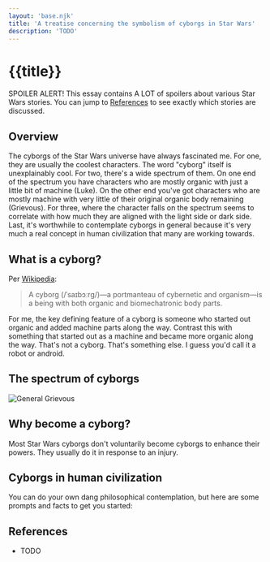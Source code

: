 ```yaml
---
layout: 'base.njk'
title: 'A treatise concerning the symbolism of cyborgs in Star Wars'
description: 'TODO'
---
```


# {{title}}

SPOILER ALERT! This essay contains A LOT of spoilers about various Star
Wars stories. You can jump to [References](#references) to see exactly
which stories are discussed.

## Overview

The cyborgs of the Star Wars universe have always fascinated me. For one,
they are usually the coolest characters. The word "cyborg" itself is
unexplainably cool. For two, there's a wide spectrum of them. On one end of
the spectrum you have characters who are mostly organic with just a little
bit of machine (Luke). On the other end you've got characters who are mostly
machine with very little of their original organic body remaining (Grievous).
For three, where the character falls on the spectrum seems to correlate with
how much they are aligned with the light side or dark side. Last, it's
worthwhile to contemplate cyborgs in general because it's very much a real
concept in human civilization that many are working towards.

## What is a cyborg?

Per [Wikipedia](https://en.wikipedia.org/wiki/Cyborg):

> A cyborg (/ˈsaɪbɔːrɡ/)—a portmanteau of cybernetic and organism—is
  a being with both organic and biomechatronic body parts.

For me, the key defining feature of a cyborg is someone who started out
organic and added machine parts along the way. Contrast this with something
that started out as a machine and became more organic along the way. That's
not a cyborg. That's something else. I guess you'd call it a robot or android.

## The spectrum of cyborgs

![General Grievous](https://upload.wikimedia.org/wikipedia/en/5/54/General_Grievous.png)

## Why become a cyborg?

Most Star Wars cyborgs don't voluntarily become cyborgs to enhance their
powers. They usually do it in response to an injury.

## Cyborgs in human civilization

You can do your own dang philosophical contemplation, but here
are some prompts and facts to get you started:

## <span id="referenes">References</span>

* TODO
